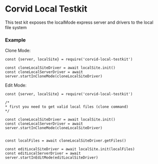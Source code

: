 # Corvid Local Testkit
 This test kit exposes the localMode express server and drivers to the local file system

### Example
Clone Mode:
```
const {server, localSite} = require('corvid-local-testkit')

const cloneLocalSiteDriver = await localSite.init()
const cloneLocalServerDriver = await server.startInCloneMode(cloneLocalSiteDriver)

```
Edit Mode:
```
const {server, localSite} = require('corvid-local-testkit')

/*
* first you need to get valid local files (clone command)
*/

const cloneLocalSiteDriver = await localSite.init()
const cloneLocalServerDriver = await server.startInCloneMode(cloneLocalSiteDriver)


const localFiles = await cloneLocalSiteDriver.getFiles()

const editLocalSiteDriver = await localSite.init(localFiles)
const editLocalServerDriver = await server.startInEditMode(editLocalSiteDriver)
```

